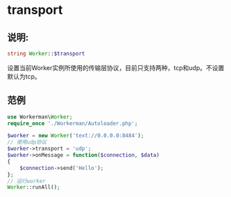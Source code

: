 # transport
## 说明:
```php
string Worker::$transport
```

设置当前Worker实例所使用的传输层协议，目前只支持两种，tcp和udp。不设置默认为tcp。


## 范例

```php
use Workerman\Worker;
require_once './Workerman/Autoloader.php';

$worker = new Worker('text://0.0.0.0:8484');
// 使用udp协议
$worker->transport = 'udp';
$worker->onMessage = function($connection, $data)
{
    $connection->send('Hello');
};
// 运行worker
Worker::runAll();
```
